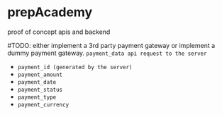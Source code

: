# prepAcademy
proof of concept apis and backend

#TODO: either implement a 3rd party payment gateway or implement a dummy payment gateway.
```payment_data api request to the server```
- ```payment_id (generated by the server)```
- ```payment_amount```
- ```payment_date```
- ```payment_status```
- ```payment_type```
- ```payment_currency```







